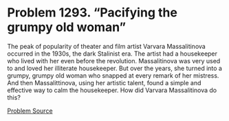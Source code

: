 # Problem 1293. “Pacifying the grumpy old woman”

The peak of popularity of theater and film artist Varvara Massalitinova occurred in the 1930s, the dark Stalinist era. The artist had a housekeeper who lived with her even before the revolution. Massalitinova was very used to and loved her illiterate housekeeper. But over the years, she turned into a grumpy, grumpy old woman who snapped at every remark of her mistress. And then Massalittinova, using her artistic talent, found a simple and effective way to calm the housekeeper. How did Varvara Massalitinova do this?

[Problem Source](https://www.trizland.ru/tasks/5749/)